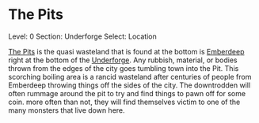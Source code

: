 # The Pits

Level: 0
Section: Underforge
Select: Location

[The Pits](The%20Pits%2018675a22781a803bbf99fe61894e030e.md) is the quasi wasteland that is found at the bottom is [Emberdeep](Emberdeep%20970b2a8371ba4facad9c16f1a552038e.md) right at the bottom of the [Underforge](Underforge%2018675a22781a8049898fd09aa61c74c8.md). Any rubbish, material, or bodies thrown from the edges of the city goes tumbling town into the Pit. This scorching boiling area is a rancid wasteland after centuries of people from Emberdeep throwing things off the sides of the city. The downtrodden will often rummage around the pit to try and find things to pawn off for some coin. more often than not, they will find themselves victim to one of the many monsters that live down here.